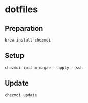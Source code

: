 # dotfiles

## Preparation
```
brew install chezmoi
```

## Setup
```
chezmoi init m-nagae --apply --ssh
```

## Update
```
chezmoi update
```

